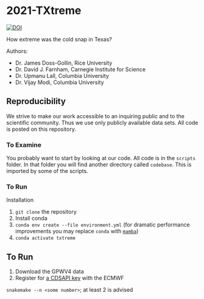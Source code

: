 # 2021-TXtreme

[![DOI](https://zenodo.org/badge/339750007.svg)](https://zenodo.org/badge/latestdoi/339750007)

How extreme was the cold snap in Texas?

Authors:

- Dr. James Doss-Gollin, Rice University
- Dr. David J. Farnham, Carnegie Institute for Science
- Dr. Upmanu Lall, Columbia University
- Dr. Vijay Modi, Columbia University

## Reproducibility

We strive to make our work accessible to an inquiring public and to the scientific community.
Thus we use only publicly available data sets.
All code is posted on this repository.

### To Examine

You probably want to start by looking at our code.
All code is in the `scripts` folder.
In that folder you will find another directory called `codebase`.
This is imported by some of the scripts.

### To Run

Installation

1. `git clone` the repository
1. Install conda
1. `conda env create --file environment.yml` (for dramatic performance improvements you may replace `conda` with [`mamba`](https://github.com/mamba-org/mamba))
1. `conda activate txtreme`

## To Run

1. Download the GPWV4 data
1. Register for [a CDSAPI key](https://cds.climate.copernicus.eu/api-how-to) with the ECMWF

`snakemake --n <some number>`; at least 2 is advised
